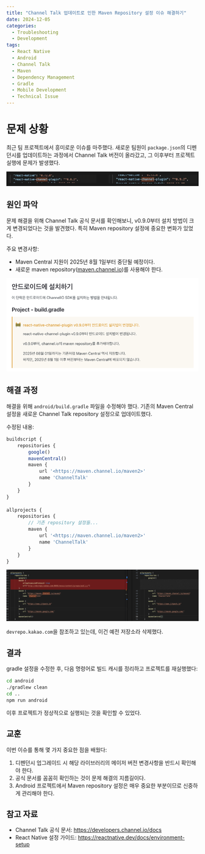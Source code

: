 ```yaml
---
title: "Channel Talk 업데이트로 인한 Maven Repository 설정 이슈 해결하기"
date: 2024-12-05
categories: 
  - Troubleshooting
  - Development
tags:
  - React Native
  - Android
  - Channel Talk
  - Maven
  - Dependency Management
  - Gradle
  - Mobile Development
  - Technical Issue
---
```


# 문제 상황

최근 팀 프로젝트에서 흥미로운 이슈를 마주했다. 새로운 팀원이 `package.json`의 디펜던시를 업데이트하는 과정에서 Channel Talk 버전이 올라갔고, 그 이후부터 프로젝트 실행에 문제가 발생했다.

![image.png](/assets/img/posts/2024-12-05/2024-12-05-channel-talk-maven-repository-issue_2.png)


## 원인 파악

문제 해결을 위해 Channel Talk 공식 문서를 확인해보니, v0.9.0부터 설치 방법이 크게 변경되었다는 것을 발견했다. 특히 Maven repository 설정에 중요한 변화가 있었다.

주요 변경사항:

- Maven Central 지원이 2025년 8월 1일부터 중단될 예정이다.
- 새로운 maven repository([maven.channel.io](https://maven.channel.io/))를 사용해야 한다.

![image.png](/assets/img/posts/2024-12-05/2024-12-05-channel-talk-maven-repository-issue_3.png)

## 해결 과정

해결을 위해 `android/build.gradle` 파일을 수정해야 했다. 기존의 Maven Central 설정을 새로운 Channel Talk repository 설정으로 업데이트했다.

수정된 내용:

```typescript
buildscript {
    repositories {
        google()
        mavenCentral()
        maven {
            url '<https://maven.channel.io/maven2>'
            name 'ChannelTalk'
        }
    }
}

allprojects {
    repositories {
        // 기존 repository 설정들...
        maven {
            url '<https://maven.channel.io/maven2>'
            name 'ChannelTalk'
        }
    }
}

```

![image.png](/assets/img/posts/2024-12-05/2024-12-05-channel-talk-maven-repository-issue_4.png)

`devrepo.kakao.com`을 참조하고 있는데, 이건 예전 저장소라 삭제했다.

## 결과

gradle 설정을 수정한 후, 다음 명령어로 빌드 캐시를 정리하고 프로젝트를 재실행했다:

```bash
cd android
./gradlew clean
cd ..
npm run android
```

이후 프로젝트가 정상적으로 실행되는 것을 확인할 수 있었다.

## 교훈

이번 이슈를 통해 몇 가지 중요한 점을 배웠다:

1. 디펜던시 업그레이드 시 해당 라이브러리의 메이저 버전 변경사항을 반드시 확인해야 한다.
2. 공식 문서를 꼼꼼히 확인하는 것이 문제 해결의 지름길이다.
3. Android 프로젝트에서 Maven repository 설정은 매우 중요한 부분이므로 신중하게 관리해야 한다.

## 참고 자료

- Channel Talk 공식 문서: https://developers.channel.io/docs
- React Native 설정 가이드: https://reactnative.dev/docs/environment-setup